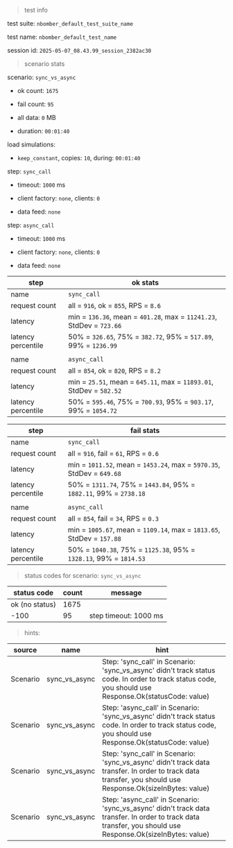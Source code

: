 > test info

test suite: `nbomber_default_test_suite_name`

test name: `nbomber_default_test_name`

session id: `2025-05-07_08.43.99_session_2382ac30`

> scenario stats

scenario: `sync_vs_async`

  - ok count: `1675`

  - fail count: `95`

  - all data: `0` MB

  - duration: `00:01:40`

load simulations:

  - `keep_constant`, copies: `10`, during: `00:01:40`

step: `sync_call`

  - timeout: `1000` ms

  - client factory: `none`, clients: `0`

  - data feed: `none`

step: `async_call`

  - timeout: `1000` ms

  - client factory: `none`, clients: `0`

  - data feed: `none`

|step|ok stats|
|---|---|
|name|`sync_call`|
|request count|all = `916`, ok = `855`, RPS = `8.6`|
|latency|min = `136.36`, mean = `401.28`, max = `11241.23`, StdDev = `723.66`|
|latency percentile|50% = `326.65`, 75% = `382.72`, 95% = `517.89`, 99% = `1236.99`|
|||
|name|`async_call`|
|request count|all = `854`, ok = `820`, RPS = `8.2`|
|latency|min = `25.51`, mean = `645.11`, max = `11893.01`, StdDev = `582.52`|
|latency percentile|50% = `595.46`, 75% = `700.93`, 95% = `903.17`, 99% = `1054.72`|


|step|fail stats|
|---|---|
|name|`sync_call`|
|request count|all = `916`, fail = `61`, RPS = `0.6`|
|latency|min = `1011.52`, mean = `1453.24`, max = `5970.35`, StdDev = `649.68`|
|latency percentile|50% = `1311.74`, 75% = `1443.84`, 95% = `1882.11`, 99% = `2738.18`|
|||
|name|`async_call`|
|request count|all = `854`, fail = `34`, RPS = `0.3`|
|latency|min = `1005.67`, mean = `1109.14`, max = `1813.65`, StdDev = `157.88`|
|latency percentile|50% = `1040.38`, 75% = `1125.38`, 95% = `1328.13`, 99% = `1814.53`|


> status codes for scenario: `sync_vs_async`

|status code|count|message|
|---|---|---|
|ok (no status)|1675||
|-100|95|step timeout: 1000 ms|


> hints:

|source|name|hint|
|---|---|---|
|Scenario|sync_vs_async|Step: 'sync_call' in Scenario: 'sync_vs_async' didn't track status code. In order to track status code, you should use Response.Ok(statusCode: value)|
|Scenario|sync_vs_async|Step: 'async_call' in Scenario: 'sync_vs_async' didn't track status code. In order to track status code, you should use Response.Ok(statusCode: value)|
|Scenario|sync_vs_async|Step: 'sync_call' in Scenario: 'sync_vs_async' didn't track data transfer. In order to track data transfer, you should use Response.Ok(sizeInBytes: value)|
|Scenario|sync_vs_async|Step: 'async_call' in Scenario: 'sync_vs_async' didn't track data transfer. In order to track data transfer, you should use Response.Ok(sizeInBytes: value)|
